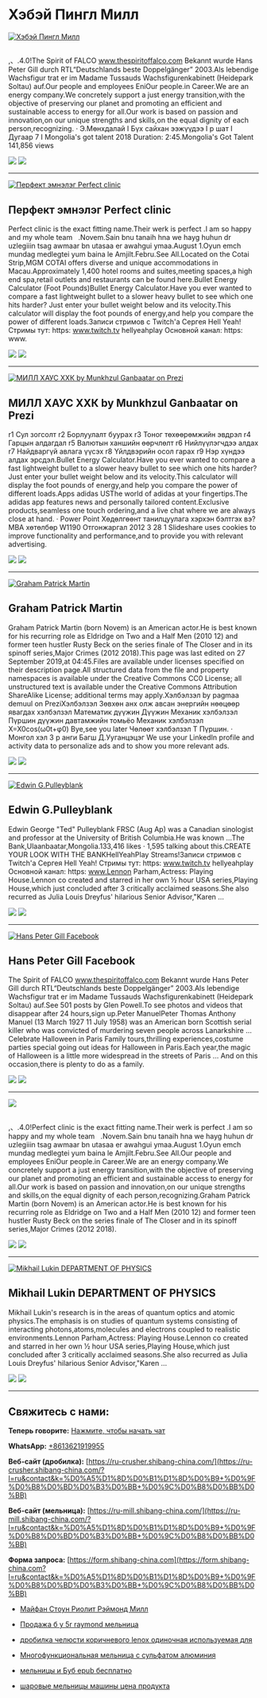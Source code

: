 # Хэбэй Пингл Милл

<a href="https://swt.shibang-china.com/?l=ru&img&k=%D0%A5%D1%8D%D0%B1%D1%8D%D0%B9+%D0%9F%D0%B8%D0%BD%D0%B3%D0%BB+%D0%9C%D0%B8%D0%BB%D0%BB" target="_blank">![Хэбэй Пингл Милл](http://static.shibang-china.com/all-800x300/1305.jpg)</a>

## 
,、.4.0!The Spirit of FALCO www.thespiritoffalco.com Bekannt wurde Hans Peter Gill durch RTL“Deutschlands beste Doppelg&#228;nger” 2003.Als lebendige Wachsfigur trat er im Madame Tussauds Wachsfigurenkabinett (Heidepark Soltau) auf.Our people and employees EniOur people.in Career.We are an energy company.We concretely support a just energy transition,with the objective of preserving our planet and promoting an efficient and sustainable access to energy for all.Our work is based on passion and innovation,on our unique strengths and skills,on the equal dignity of each person,recognizing.&nbsp;&#0183;&#32;Э.Мөнхдалай I Бүх сайхан ээжүүдээ I р шат I Дугаар 7 I Mongolia's got talent 2018 Duration: 2:45.Mongolia's Got Talent 141,856 views


<a href="https://whatsapp.shibangsoft.com/WhatsApp.php" target="_blank" title="WhatsApp">![](http://static.shibang-china.com/icon/whatsapp.png)</a> <a href="https://swt.shibang-china.com/?l=ru&icon&k=%D0%A5%D1%8D%D0%B1%D1%8D%D0%B9+%D0%9F%D0%B8%D0%BD%D0%B3%D0%BB+%D0%9C%D0%B8%D0%BB%D0%BB" target="_blank">![](http://static.shibang-china.com/icon/chat-ru.png)</a>

---

<a href="https://swt.shibang-china.com/?l=ru&img&k=%D0%A5%D1%8D%D0%B1%D1%8D%D0%B9+%D0%9F%D0%B8%D0%BD%D0%B3%D0%BB+%D0%9C%D0%B8%D0%BB%D0%BB" target="_blank">![Перфект эмнэлэг Perfect clinic](http://static.shibang-china.com/all-800x300/167.jpg)</a>

## Перфект эмнэлэг Perfect clinic
Perfect clinic is the exact fitting name.Their werk is perfect ️.I am so happy and my whole team ️ ️ ️.Novem.Sain bnu tanaih hna we hayg huhun dr uzlegiiin tsag awmaar bn utasaa er awahgui ymaa.August 1.Oyun emch mundag medlegtei yum baina le Amjilt.Febru.See All.Located on the Cotai Strip,MGM COTAI offers diverse and unique accommodations in Macau.Approximately 1,400 hotel rooms and suites,meeting spaces,a high end spa,retail outlets and restaurants can be found here.Bullet Energy Calculator (Foot Pounds)Bullet Energy Calculator.Have you ever wanted to compare a fast lightweight bullet to a slower heavy bullet to see which one hits harder? Just enter your bullet weight below and its velocity.This calculator will display the foot pounds of energy,and help you compare the power of different loads.Записи стримов с Twitch'а Сергея Hell Yeah! Стримы тут: https: www.twitch.tv hellyeahplay Основной канал: https: www.


<a href="https://whatsapp.shibangsoft.com/WhatsApp.php" target="_blank" title="WhatsApp">![](http://static.shibang-china.com/icon/whatsapp.png)</a> <a href="https://swt.shibang-china.com/?l=ru&icon&k=%D0%A5%D1%8D%D0%B1%D1%8D%D0%B9+%D0%9F%D0%B8%D0%BD%D0%B3%D0%BB+%D0%9C%D0%B8%D0%BB%D0%BB" target="_blank">![](http://static.shibang-china.com/icon/chat-ru.png)</a>

---

<a href="https://swt.shibang-china.com/?l=ru&img&k=%D0%A5%D1%8D%D0%B1%D1%8D%D0%B9+%D0%9F%D0%B8%D0%BD%D0%B3%D0%BB+%D0%9C%D0%B8%D0%BB%D0%BB" target="_blank">![МИЛЛ ХАУС ХХК by Munkhzul Ganbaatar on Prezi](http://static.shibang-china.com/all-800x300/1286.jpg)</a>

## МИЛЛ ХАУС ХХК by Munkhzul Ganbaatar on Prezi
r1 Сул зогсолт r2 Борлуулалт буурах r3 Тоног төхөөрөмжийн эвдрэл r4 Гарцын алдагдал r5 Валютын ханшийн өөрчлөлт r6 Нийлүүлэгчдээ алдах r7 Найдваргүй авлага үүсэх r8 Үйлдвэрийн осол гарах r9 Нэр хүндээ алдах эрсдэл.Bullet Energy Calculator.Have you ever wanted to compare a fast lightweight bullet to a slower heavy bullet to see which one hits harder? Just enter your bullet weight below and its velocity.This calculator will display the foot pounds of energy,and help you compare the power of different loads.Apps adidas USThe world of adidas at your fingertips.The adidas app features news and personally tailored content.Exclusive products,seamless one touch ordering,and⁠ a live chat⁠ where we are always close at hand.&nbsp;&#0183;&#32;Power Point Хөдөлгөөнт танилцуулага хэрхэн бэлтгэх вэ?MBA хөтөлбөр W1190 Отгонжаргал 2012 3 28 1 Slideshare uses cookies to improve functionality and performance,and to provide you with relevant advertising.


<a href="https://whatsapp.shibangsoft.com/WhatsApp.php" target="_blank" title="WhatsApp">![](http://static.shibang-china.com/icon/whatsapp.png)</a> <a href="https://swt.shibang-china.com/?l=ru&icon&k=%D0%A5%D1%8D%D0%B1%D1%8D%D0%B9+%D0%9F%D0%B8%D0%BD%D0%B3%D0%BB+%D0%9C%D0%B8%D0%BB%D0%BB" target="_blank">![](http://static.shibang-china.com/icon/chat-ru.png)</a>

---

<a href="https://swt.shibang-china.com/?l=ru&img&k=%D0%A5%D1%8D%D0%B1%D1%8D%D0%B9+%D0%9F%D0%B8%D0%BD%D0%B3%D0%BB+%D0%9C%D0%B8%D0%BB%D0%BB" target="_blank">![Graham Patrick Martin](http://static.shibang-china.com/all-800x300/354.jpg)</a>

## Graham Patrick Martin
Graham Patrick Martin (born Novem) is an American actor.He is best known for his recurring role as Eldridge on Two and a Half Men (2010 12) and former teen hustler Rusty Beck on the series finale of The Closer and in its spinoff series,Major Crimes (2012 2018).This page was last edited on 27 September 2019,at 04:45.Files are available under licenses specified on their description page.All structured data from the file and property namespaces is available under the Creative Commons CC0 License; all unstructured text is available under the Creative Commons Attribution ShareAlike License; additional terms may apply.Хэлбэлзэл by pagmaa demuul on PreziХэлбэлзэл Зөвхөн анх олж авсан энергийн нөөцөөр явагдах хэлбэлзэл Математик дүүжин Дүүжин Механик хэлбэлзэл Пүршин дүүжин давтамжийн томьёо Механик хэлбэлзэл X=X0cos(ω0t+φ0) Bye,see you later Чөлөөт хэлбэлзэл Т Пүршин.&nbsp;&#0183;&#32;Монгол хэл 3 р анги Багш Д.Ууганцэцэг We use your LinkedIn profile and activity data to personalize ads and to show you more relevant ads.


<a href="https://whatsapp.shibangsoft.com/WhatsApp.php" target="_blank" title="WhatsApp">![](http://static.shibang-china.com/icon/whatsapp.png)</a> <a href="https://swt.shibang-china.com/?l=ru&icon&k=%D0%A5%D1%8D%D0%B1%D1%8D%D0%B9+%D0%9F%D0%B8%D0%BD%D0%B3%D0%BB+%D0%9C%D0%B8%D0%BB%D0%BB" target="_blank">![](http://static.shibang-china.com/icon/chat-ru.png)</a>

---

<a href="https://swt.shibang-china.com/?l=ru&img&k=%D0%A5%D1%8D%D0%B1%D1%8D%D0%B9+%D0%9F%D0%B8%D0%BD%D0%B3%D0%BB+%D0%9C%D0%B8%D0%BB%D0%BB" target="_blank">![Edwin G.Pulleyblank](http://static.shibang-china.com/all-800x300/1044.jpg)</a>

## Edwin G.Pulleyblank
Edwin George &quot;Ted&quot; Pulleyblank FRSC (Aug Ap) was a Canadian sinologist and professor at the University of British Columbia.He was known …The Bank,Ulaanbaatar,Mongolia.133,416 likes &#183; 1,595 talking about this.CREATE YOUR LOOK WITH THE BANKHellYeahPlay Streams!Записи стримов с Twitch'а Сергея Hell Yeah! Стримы тут: https: www.twitch.tv hellyeahplay Основной канал: https: www.Lennon Parham,Actress: Playing House.Lennon co created and starred in her own &#189; hour USA series,Playing House,which just concluded after 3 critically acclaimed seasons.She also recurred as Julia Louis Dreyfus' hilarious Senior Advisor,&quot;Karen …


<a href="https://whatsapp.shibangsoft.com/WhatsApp.php" target="_blank" title="WhatsApp">![](http://static.shibang-china.com/icon/whatsapp.png)</a> <a href="https://swt.shibang-china.com/?l=ru&icon&k=%D0%A5%D1%8D%D0%B1%D1%8D%D0%B9+%D0%9F%D0%B8%D0%BD%D0%B3%D0%BB+%D0%9C%D0%B8%D0%BB%D0%BB" target="_blank">![](http://static.shibang-china.com/icon/chat-ru.png)</a>

---

<a href="https://swt.shibang-china.com/?l=ru&img&k=%D0%A5%D1%8D%D0%B1%D1%8D%D0%B9+%D0%9F%D0%B8%D0%BD%D0%B3%D0%BB+%D0%9C%D0%B8%D0%BB%D0%BB" target="_blank">![Hans Peter Gill Facebook](http://static.shibang-china.com/all-800x300/1094.jpg)</a>

## Hans Peter Gill Facebook
The Spirit of FALCO www.thespiritoffalco.com Bekannt wurde Hans Peter Gill durch RTL“Deutschlands beste Doppelg&#228;nger” 2003.Als lebendige Wachsfigur trat er im Madame Tussauds Wachsfigurenkabinett (Heidepark Soltau) auf.See 501 posts by Glen Powell.To see photos and videos that disappear after 24 hours,sign up.Peter ManuelPeter Thomas Anthony Manuel (13 March 1927 11 July 1958) was an American born Scottish serial killer who was convicted of murdering seven people across Lanarkshire …Celebrate Halloween in Paris Family tours,thrilling experiences,costume parties special going out ideas for Halloween in Paris.Each year,the magic of Halloween is a little more widespread in the streets of Paris … And on this occasion,there is plenty to do as a family.


<a href="https://whatsapp.shibangsoft.com/WhatsApp.php" target="_blank" title="WhatsApp">![](http://static.shibang-china.com/icon/whatsapp.png)</a> <a href="https://swt.shibang-china.com/?l=ru&icon&k=%D0%A5%D1%8D%D0%B1%D1%8D%D0%B9+%D0%9F%D0%B8%D0%BD%D0%B3%D0%BB+%D0%9C%D0%B8%D0%BB%D0%BB" target="_blank">![](http://static.shibang-china.com/icon/chat-ru.png)</a>

---

<a href="https://swt.shibang-china.com/?l=ru&img&k=%D0%A5%D1%8D%D0%B1%D1%8D%D0%B9+%D0%9F%D0%B8%D0%BD%D0%B3%D0%BB+%D0%9C%D0%B8%D0%BB%D0%BB" target="_blank">![](http://static.shibang-china.com/all-800x300/95.jpg)</a>

## 
,、.4.0!Perfect clinic is the exact fitting name.Their werk is perfect ️.I am so happy and my whole team ️ ️ ️.Novem.Sain bnu tanaih hna we hayg huhun dr uzlegiiin tsag awmaar bn utasaa er awahgui ymaa.August 1.Oyun emch mundag medlegtei yum baina le Amjilt.Febru.See All.Our people and employees EniOur people.in Career.We are an energy company.We concretely support a just energy transition,with the objective of preserving our planet and promoting an efficient and sustainable access to energy for all.Our work is based on passion and innovation,on our unique strengths and skills,on the equal dignity of each person,recognizing.Graham Patrick Martin (born Novem) is an American actor.He is best known for his recurring role as Eldridge on Two and a Half Men (2010 12) and former teen hustler Rusty Beck on the series finale of The Closer and in its spinoff series,Major Crimes (2012 2018).


<a href="https://whatsapp.shibangsoft.com/WhatsApp.php" target="_blank" title="WhatsApp">![](http://static.shibang-china.com/icon/whatsapp.png)</a> <a href="https://swt.shibang-china.com/?l=ru&icon&k=%D0%A5%D1%8D%D0%B1%D1%8D%D0%B9+%D0%9F%D0%B8%D0%BD%D0%B3%D0%BB+%D0%9C%D0%B8%D0%BB%D0%BB" target="_blank">![](http://static.shibang-china.com/icon/chat-ru.png)</a>

---

<a href="https://swt.shibang-china.com/?l=ru&img&k=%D0%A5%D1%8D%D0%B1%D1%8D%D0%B9+%D0%9F%D0%B8%D0%BD%D0%B3%D0%BB+%D0%9C%D0%B8%D0%BB%D0%BB" target="_blank">![Mikhail Lukin DEPARTMENT OF PHYSICS](http://static.shibang-china.com/all-800x300/731.jpg)</a>

## Mikhail Lukin DEPARTMENT OF PHYSICS
Mikhail Lukin's research is in the areas of quantum optics and atomic physics.The emphasis is on studies of quantum systems consisting of interacting photons,atoms,molecules and electrons coupled to realistic environments.Lennon Parham,Actress: Playing House.Lennon co created and starred in her own &#189; hour USA series,Playing House,which just concluded after 3 critically acclaimed seasons.She also recurred as Julia Louis Dreyfus' hilarious Senior Advisor,&quot;Karen …

<a href="https://whatsapp.shibangsoft.com/WhatsApp.php" target="_blank" title="WhatsApp">![](http://static.shibang-china.com/icon/whatsapp.png)</a> <a href="https://swt.shibang-china.com/?l=ru&icon&k=%D0%A5%D1%8D%D0%B1%D1%8D%D0%B9+%D0%9F%D0%B8%D0%BD%D0%B3%D0%BB+%D0%9C%D0%B8%D0%BB%D0%BB" target="_blank">![](http://static.shibang-china.com/icon/chat-ru.png)</a>

---
## Свяжитесь с нами:

**Теперь говорите:** [Нажмите, чтобы начать чат](https://swt.shibang-china.com?l=ru&contact&k=%D0%A5%D1%8D%D0%B1%D1%8D%D0%B9+%D0%9F%D0%B8%D0%BD%D0%B3%D0%BB+%D0%9C%D0%B8%D0%BB%D0%BB)

**WhatsApp:**  [+8613621919955](https://whatsapp.shibangsoft.com/WhatsApp.php)

**Веб-сайт (дробилка):** [https://ru-crusher.shibang-china.com/](https://ru-crusher.shibang-china.com/?l=ru&contact&k=%D0%A5%D1%8D%D0%B1%D1%8D%D0%B9+%D0%9F%D0%B8%D0%BD%D0%B3%D0%BB+%D0%9C%D0%B8%D0%BB%D0%BB)

**Веб-сайт (мельница):** [https://ru-mill.shibang-china.com/](https://ru-mill.shibang-china.com/?l=ru&contact&k=%D0%A5%D1%8D%D0%B1%D1%8D%D0%B9+%D0%9F%D0%B8%D0%BD%D0%B3%D0%BB+%D0%9C%D0%B8%D0%BB%D0%BB)

**Форма запроса:** [https://form.shibang-china.com](https://form.shibang-china.com?l=ru&contact&k=%D0%A5%D1%8D%D0%B1%D1%8D%D0%B9+%D0%9F%D0%B8%D0%BD%D0%B3%D0%BB+%D0%9C%D0%B8%D0%BB%D0%BB)

* [Майфан Стоун Риолит Рэймонд Милл](../135/%D0%9C%D0%B0%D0%B9%D1%84%D0%B0%D0%BD%20%D0%A1%D1%82%D0%BE%D1%83%D0%BD%20%D0%A0%D0%B8%D0%BE%D0%BB%D0%B8%D1%82%20%D0%A0%D1%8D%D0%B9%D0%BC%D0%BE%D0%BD%D0%B4%20%D0%9C%D0%B8%D0%BB%D0%BB.md)

* [Продажа б  у 5r raymond мельница](../132/%D0%9F%D1%80%D0%BE%D0%B4%D0%B0%D0%B6%D0%B0%20%D0%B1%20%20%D1%83%205r%20raymond%20%D0%BC%D0%B5%D0%BB%D1%8C%D0%BD%D0%B8%D1%86%D0%B0.md)

* [дробилка челюсти коричневого lenox одиночная используемая для](../135/%D0%B4%D1%80%D0%BE%D0%B1%D0%B8%D0%BB%D0%BA%D0%B0%20%D1%87%D0%B5%D0%BB%D1%8E%D1%81%D1%82%D0%B8%20%D0%BA%D0%BE%D1%80%D0%B8%D1%87%D0%BD%D0%B5%D0%B2%D0%BE%D0%B3%D0%BE%20lenox%20%D0%BE%D0%B4%D0%B8%D0%BD%D0%BE%D1%87%D0%BD%D0%B0%D1%8F%20%D0%B8%D1%81%D0%BF%D0%BE%D0%BB%D1%8C%D0%B7%D1%83%D0%B5%D0%BC%D0%B0%D1%8F%20%D0%B4%D0%BB%D1%8F.md)

* [Многофункциональная мельница с сульфатом алюминия](../133/%D0%9C%D0%BD%D0%BE%D0%B3%D0%BE%D1%84%D1%83%D0%BD%D0%BA%D1%86%D0%B8%D0%BE%D0%BD%D0%B0%D0%BB%D1%8C%D0%BD%D0%B0%D1%8F%20%D0%BC%D0%B5%D0%BB%D1%8C%D0%BD%D0%B8%D1%86%D0%B0%20%D1%81%20%D1%81%D1%83%D0%BB%D1%8C%D1%84%D0%B0%D1%82%D0%BE%D0%BC%20%D0%B0%D0%BB%D1%8E%D0%BC%D0%B8%D0%BD%D0%B8%D1%8F.md)

* [мельницы и Буб epub бесплатно](../133/%D0%BC%D0%B5%D0%BB%D1%8C%D0%BD%D0%B8%D1%86%D1%8B%20%D0%B8%20%D0%91%D1%83%D0%B1%20epub%20%D0%B1%D0%B5%D1%81%D0%BF%D0%BB%D0%B0%D1%82%D0%BD%D0%BE.md)

* [шаровые мельницы машины цена продукта](../131/%D1%88%D0%B0%D1%80%D0%BE%D0%B2%D1%8B%D0%B5%20%D0%BC%D0%B5%D0%BB%D1%8C%D0%BD%D0%B8%D1%86%D1%8B%20%D0%BC%D0%B0%D1%88%D0%B8%D0%BD%D1%8B%20%D1%86%D0%B5%D0%BD%D0%B0%20%D0%BF%D1%80%D0%BE%D0%B4%D1%83%D0%BA%D1%82%D0%B0.md)